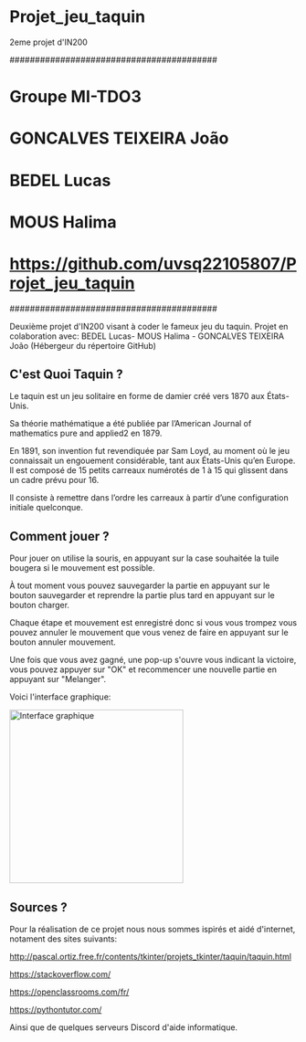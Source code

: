 # Projet_jeu_taquin
2eme projet d'IN200

#########################################
# Groupe MI-TDO3
# GONCALVES TEIXEIRA João
# BEDEL Lucas   
# MOUS Halima
# https://github.com/uvsq22105807/Projet_jeu_taquin
#########################################

Deuxième projet d'IN200 visant à coder le fameux jeu du taquin. Projet en colaboration avec: BEDEL Lucas- MOUS Halima - GONCALVES TEIXEIRA João (Hébergeur du répertoire GitHub)


## C'est Quoi Taquin ?

Le taquin est un jeu solitaire en forme de damier créé vers 1870 aux États-Unis. 

Sa théorie mathématique a été publiée par l’American Journal of mathematics pure and applied2 en 1879. 

En 1891, son invention fut revendiquée par Sam Loyd, au moment où le jeu connaissait un engouement considérable, tant aux États-Unis qu’en Europe. Il est composé de 15 petits carreaux numérotés de 1 à 15 qui glissent dans un cadre prévu pour 16. 

Il consiste à remettre dans l’ordre les carreaux à partir d’une configuration initiale quelconque.

## Comment jouer ?

Pour jouer on utilise la souris, en appuyant sur la case souhaitée la tuile bougera si le mouvement est possible.

À tout moment vous pouvez sauvegarder la partie en appuyant sur le bouton sauvegarder et reprendre la partie plus tard en appuyant sur le bouton charger.    

Chaque étape et mouvement est enregistré donc si vous vous trompez vous pouvez annuler le mouvement que vous venez de faire en appuyant sur le bouton annuler mouvement.

Une fois que vous avez gagné, une pop-up s'ouvre vous indicant la victoire, vous pouvez appuyer sur "OK" et recommencer une nouvelle partie en appuyant sur "Melanger".

Voici l'interface graphique:

<img width="304" alt="Interface graphique" src="https://user-images.githubusercontent.com/91261751/167343063-1378615e-692b-47df-8f5c-c2c2fdb68b01.png">


## Sources ?

Pour la réalisation de ce projet nous nous sommes ispirés et aidé d'internet, notament des sites suivants:

http://pascal.ortiz.free.fr/contents/tkinter/projets_tkinter/taquin/taquin.html

https://stackoverflow.com/

https://openclassrooms.com/fr/

https://pythontutor.com/

Ainsi que de quelques serveurs Discord d'aide informatique.
